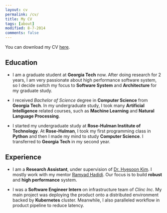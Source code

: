 ```yaml
---
layout: cv
permalink: /cv/
title: My CV
tags: [about]
modified: 8-7-2014
comments: false
---
```


You can download my CV [here](https://drive.google.com/file/d/0BwpHw8eNDWlUNXZ1V3dWeXhxYVE/view?usp=sharing). 

## Education
* I am a graduate student at **Georgia Tech** now. After doing research for 2 years, I am very passionate about
high performance software system, so I decide switch my focus to **Software System** and **Architecture** 
for my graduate study. 

* I received *Bachelor of Science* degree in **Computer Science** from **Georgia Tech**. In my undergraduate
study, I took many **Artificial Intelligence** related courses, such as **Machine Learning** and **Natural Language
Processing**. 

* I started my undergraduate study at __Rose-Hulman Institute of Technology__. At **Rose-Hulman**, I took my
first programming class in **Python** and then I made my mind to study **Computer Science**. I transferred to 
**Georgia Tech** in my second year.

## Experience
* I am a **Research Assistant**, under supervision of [Dr. Hyesoon Kim](https://www.cc.gatech.edu/~hyesoon/). I
mostly work with my mentor [Ramyad Hadidi](https://ramyadhadidi.github.io). Our focus is to build **robust** and 
**high performance** system. 

* I was a **Software Engineer Intern** on infrastructure team of *Clinc Inc*. My main project was deploying the 
product onto a distributed environment backed by **Kubernetes** cluster. Meanwhile, I also paralleled workflow
in product pipeline to reduce latency.
